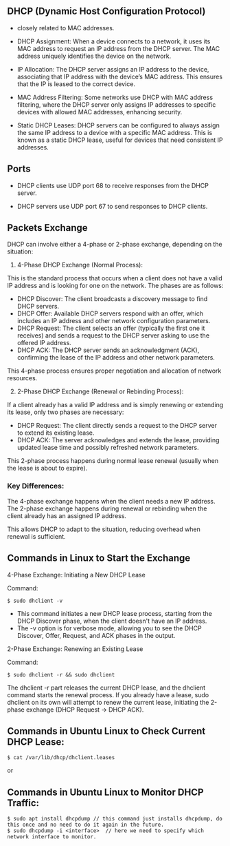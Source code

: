 ## DHCP (Dynamic Host Configuration Protocol)

- closely related to MAC addresses.

- DHCP Assignment: When a device connects to a network, it uses its MAC address to request an IP address from the DHCP server. The MAC address uniquely identifies the device on the network.

- IP Allocation: The DHCP server assigns an IP address to the device, associating that IP address with the device’s MAC address. This ensures that the IP is leased to the correct device.

- MAC Address Filtering: Some networks use DHCP with MAC address filtering, where the DHCP server only assigns IP addresses to specific devices with allowed MAC addresses, enhancing security.

- Static DHCP Leases: DHCP servers can be configured to always assign the same IP address to a device with a specific MAC address. This is known as a static DHCP lease, useful for devices that need consistent IP addresses.

## Ports

- DHCP clients use UDP port 68 to receive responses from the DHCP server.

- DHCP servers use UDP port 67 to send responses to DHCP clients.

## Packets Exchange

DHCP can involve either a 4-phase or 2-phase exchange, depending on the situation:

1. 4-Phase DHCP Exchange (Normal Process):

This is the standard process that occurs when a client does not have a valid IP address and is looking for one on the network. The phases are as follows:

- DHCP Discover: The client broadcasts a discovery message to find DHCP servers.
- DHCP Offer: Available DHCP servers respond with an offer, which includes an IP address and other network configuration parameters.
- DHCP Request: The client selects an offer (typically the first one it receives) and sends a request to the DHCP server asking to use the offered IP address.
- DHCP ACK: The DHCP server sends an acknowledgment (ACK), confirming the lease of the IP address and other network parameters.

This 4-phase process ensures proper negotiation and allocation of network resources.

2. 2-Phase DHCP Exchange (Renewal or Rebinding Process):

If a client already has a valid IP address and is simply renewing or extending its lease, only two phases are necessary:

- DHCP Request: The client directly sends a request to the DHCP server to extend its existing lease.
- DHCP ACK: The server acknowledges and extends the lease, providing updated lease time and possibly refreshed network parameters.

This 2-phase process happens during normal lease renewal (usually when the lease is about to expire).

### Key Differences:

The 4-phase exchange happens when the client needs a new IP address.
The 2-phase exchange happens during renewal or rebinding when the client already has an assigned IP address.

This allows DHCP to adapt to the situation, reducing overhead when renewal is sufficient.

## Commands in Linux to Start the Exchange

4-Phase Exchange: Initiating a New DHCP Lease

Command: 

```console
$ sudo dhclient -v
```

- This command initiates a new DHCP lease process, starting from the DHCP Discover phase, when the client doesn't have an IP address.
- The -v option is for verbose mode, allowing you to see the DHCP Discover, Offer, Request, and ACK phases in the output.

2-Phase Exchange: Renewing an Existing Lease

Command:

```console
$ sudo dhclient -r && sudo dhclient
```

The dhclient -r part releases the current DHCP lease, and the dhclient command starts the renewal process. If you already have a lease, sudo dhclient on its own will attempt to renew the current lease, initiating the 2-phase exchange (DHCP Request -> DHCP ACK).

## Commands in Ubuntu Linux to Check Current DHCP Lease:

```console
$ cat /var/lib/dhcp/dhclient.leases
```

or 

## Commands in Ubuntu Linux to Monitor DHCP Traffic:

```console
$ sudo apt install dhcpdump	// this command just installs dhcpdump, do this once and no need to do it again in the future.
$ sudo dhcpdump -i <interface>  // here we need to specify which network interface to monitor.
```
